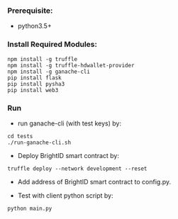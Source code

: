 ### Prerequisite:
* python3.5+

### Install Required Modules:

```
npm install -g truffle
npm install -g truffle-hdwallet-provider
npm install -g ganache-cli
pip install flask
pip install pysha3
pip install web3
```

### Run

* run ganache-cli (with test keys) by:

```
cd tests
./run-ganache-cli.sh
```

* Deploy BrightID smart contract by:

```
truffle deploy --network development --reset
```

* Add address of BrightID smart contract to config.py.

* Test with client python script by:

```
python main.py
```
